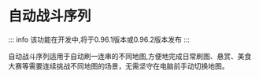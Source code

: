 # 自动战斗序列

::: info
该功能在开发中,将于0.96.1版本或0.96.2版本发布
:::

自动战斗序列适用于自动刷一连串的不同地图,方便地完成日常刷图、悬赏、美食大赛等需要连续挑战不同地图的场景，无需坚守在电脑前手动切换地图。